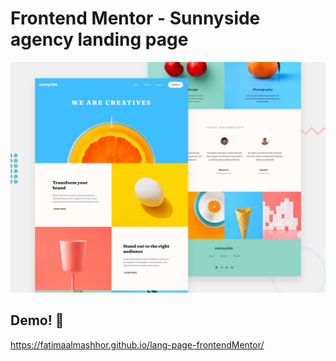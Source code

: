 # Frontend Mentor - Sunnyside agency landing page

![Design preview for the Sunnyside agency landing page coding challenge](./design/desktop-preview.jpg)

## Demo! 👋
[https://fatimaalmashhor.github.io/lang-page-frontendMentor/ ](https://fatimaalmashhor.github.io/lang-page-frontendMentor/)

